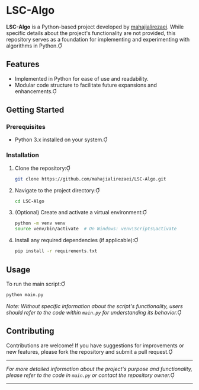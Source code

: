 

# LSC-Algo

**LSC-Algo** is a Python-based project developed by [mahajialirezaei](https://github.com/mahajialirezaei). While specific details about the project's functionality are not provided, this repository serves as a foundation for implementing and experimenting with algorithms in Python.

## Features

- Implemented in Python for ease of use and readability.
- Modular code structure to facilitate future expansions and enhancements.

## Getting Started

### Prerequisites

- Python 3.x installed on your system.

### Installation

1. Clone the repository:

   ```bash
   git clone https://github.com/mahajialirezaei/LSC-Algo.git
   ```


2. Navigate to the project directory:

   ```bash
   cd LSC-Algo
   ```


3. (Optional) Create and activate a virtual environment:

   ```bash
   python -m venv venv
   source venv/bin/activate  # On Windows: venv\Scripts\activate
   ```


4. Install any required dependencies (if applicable):

   ```bash
   pip install -r requirements.txt
   ```


## Usage

To run the main script:


```bash
python main.py
```


*Note: Without specific information about the script's functionality, users should refer to the code within `main.py` for understanding its behavior.*

## Contributing

Contributions are welcome! If you have suggestions for improvements or new features, please fork the repository and submit a pull request.


---

*For more detailed information about the project's purpose and functionality, please refer to the code in `main.py` or contact the repository owner.*

--- 
